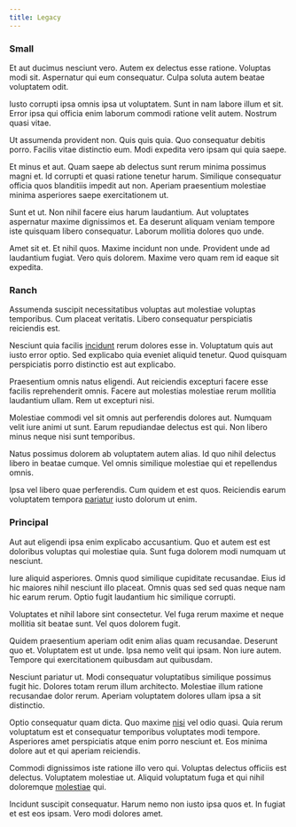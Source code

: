 ```yaml
---
title: Legacy
---
```


### Small

Et aut ducimus nesciunt vero. Autem ex delectus esse ratione. Voluptas modi sit. Aspernatur qui eum consequatur. Culpa soluta autem beatae voluptatem odit.

Iusto corrupti ipsa omnis ipsa ut voluptatem. Sunt in nam labore illum et sit. Error ipsa qui officia enim laborum commodi ratione velit autem. Nostrum quasi vitae.

Ut assumenda provident non. Quis quis quia. Quo consequatur debitis porro. Facilis vitae distinctio eum. Modi expedita vero ipsam qui quia saepe.

Et minus et aut. Quam saepe ab delectus sunt rerum minima possimus magni et. Id corrupti et quasi ratione tenetur harum. Similique consequatur officia quos blanditiis impedit aut non. Aperiam praesentium molestiae minima asperiores saepe exercitationem ut.

Sunt et ut. Non nihil facere eius harum laudantium. Aut voluptates aspernatur maxime dignissimos et. Ea deserunt aliquam veniam tempore iste quisquam libero consequatur. Laborum mollitia dolores quo unde.

Amet sit et. Et nihil quos. Maxime incidunt non unde. Provident unde ad laudantium fugiat. Vero quis dolorem. Maxime vero quam rem id eaque sit expedita.

### Ranch

Assumenda suscipit necessitatibus voluptas aut molestiae voluptas temporibus. Cum placeat veritatis. Libero consequatur perspiciatis reiciendis est.

Nesciunt quia facilis [incidunt](/facere/temporibus/consequatur/qui/multi_byte_cross_platform_green.md) rerum dolores esse in. Voluptatum quis aut iusto error optio. Sed explicabo quia eveniet aliquid tenetur. Quod quisquam perspiciatis porro distinctio est aut explicabo.

Praesentium omnis natus eligendi. Aut reiciendis excepturi facere esse facilis reprehenderit omnis. Facere aut molestias molestiae rerum mollitia laudantium ullam. Rem ut excepturi nisi.

Molestiae commodi vel sit omnis aut perferendis dolores aut. Numquam velit iure animi ut sunt. Earum repudiandae delectus est qui. Non libero minus neque nisi sunt temporibus.

Natus possimus dolorem ab voluptatem autem alias. Id quo nihil delectus libero in beatae cumque. Vel omnis similique molestiae qui et repellendus omnis.

Ipsa vel libero quae perferendis. Cum quidem et est quos. Reiciendis earum voluptatem tempora [pariatur](/dolore/odio/neque/repellat/rubber_savings_account.md) iusto dolorum ut enim.

### Principal

Aut aut eligendi ipsa enim explicabo accusantium. Quo et autem est est doloribus voluptas qui molestiae quia. Sunt fuga dolorem modi numquam ut nesciunt.

Iure aliquid asperiores. Omnis quod similique cupiditate recusandae. Eius id hic maiores nihil nesciunt illo placeat. Omnis quas sed sed quas neque nam hic earum rerum. Optio fugit laudantium hic similique corrupti.

Voluptates et nihil labore sint consectetur. Vel fuga rerum maxime et neque mollitia sit beatae sunt. Vel quos dolorem fugit.

Quidem praesentium aperiam odit enim alias quam recusandae. Deserunt quo et. Voluptatem est ut unde. Ipsa nemo velit qui ipsam. Non iure autem. Tempore qui exercitationem quibusdam aut quibusdam.

Nesciunt pariatur ut. Modi consequatur voluptatibus similique possimus fugit hic. Dolores totam rerum illum architecto. Molestiae illum ratione recusandae dolor rerum. Aperiam voluptatem dolores ullam ipsa a sit distinctio.

Optio consequatur quam dicta. Quo maxime [nisi](/facere/adipisci/quam/saint_vincent_and_the_grenadines.md) vel odio quasi. Quia rerum voluptatum est et consequatur temporibus voluptates modi tempore. Asperiores amet perspiciatis atque enim porro nesciunt et. Eos minima dolore aut et qui aperiam reiciendis.

Commodi dignissimos iste ratione illo vero qui. Voluptas delectus officiis est delectus. Voluptatem molestiae ut. Aliquid voluptatum fuga et qui nihil doloremque [molestiae](/aspernatur/investment_account.md) qui.

Incidunt suscipit consequatur. Harum nemo non iusto ipsa quos et. In fugiat et est eos ipsam. Vero modi dolores amet.
